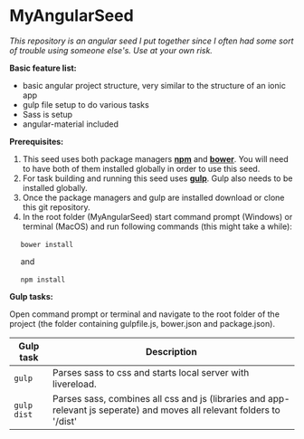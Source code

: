 # MyAngularSeed

_This repository is an angular seed I put together since I often had some sort of trouble using someone else's. Use at your own risk._

**Basic feature list:**

 * basic angular project structure, very similar to the structure of an ionic app  
 * gulp file setup to do various tasks
 * Sass is setup
 * angular-material included

**Prerequisites:**
 1. This seed uses both package managers [**npm**](https://nodejs.org/en/) and [**bower**](https://bower.io/). You will need to have both of them installed globally in order to use this seed.
 2. For task building and running this seed uses [**gulp**](http://gulpjs.com/). Gulp also needs to be installed globally.
 3. Once the package managers and gulp are installed download or clone this git repository.
 4. In the root folder (MyAngularSeed) start command prompt (Windows) or terminal (MacOS) and run following commands (this might take a while): 
 
 &nbsp;&nbsp;&nbsp;&nbsp;&nbsp;```bower install``` 
 
 &nbsp;&nbsp;&nbsp;&nbsp;&nbsp;and
 
 &nbsp;&nbsp;&nbsp;&nbsp;&nbsp;```npm install```


**Gulp tasks:**

Open command prompt or terminal and navigate to the root folder of the project (the folder containing gulpfile.j&#8203;s, bower.json and package.json).

| Gulp task | Description |
| --- | --- |
| `gulp` | Parses sass to css and starts local server with livereload. |
| `gulp dist` | Parses sass, combines all css and js (libraries and app-relevant js seperate) and moves all relevant folders to '/dist'  |